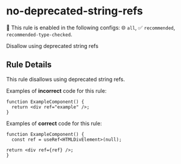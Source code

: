 # no-deprecated-string-refs

💼 This rule is enabled in the following configs: 🌐 `all`, ✅ `recommended`, `recommended-type-checked`.

<!-- end auto-generated rule header -->

Disallow using deprecated string refs

## Rule Details

This rule disallows using deprecated string refs.

Examples of **incorrect** code for this rule:

```tsx
function ExampleComponent() {
  return <div ref="example" />;
}
```

Examples of **correct** code for this rule:

```tsx
function ExampleComponent() {
  const ref = useRef<HTMLDivElement>(null);

return <div ref={ref} />;
}
```
